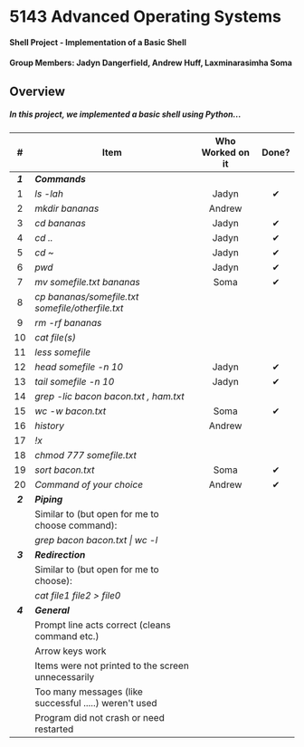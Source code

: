 # 5143 Advanced Operating Systems
#### Shell Project - Implementation of a Basic Shell
#### Group Members: Jadyn Dangerfield, Andrew Huff, Laxminarasimha Soma

## Overview
##### In this project, we implemented a basic shell using Python...
|    #    | Item                                                   |  Who Worked on it  | Done? |
| :-----: | ------------------------------------------------------ | :----------------: | :---: |
| **_1_** | **_Commands_**                                         ||        |
|    1    | _ls -lah_                                              |Jadyn               |✔      |
|    2    | _mkdir bananas_                                        |Andrew        |
|    3    | _cd bananas_                                           |Jadyn|✔        |
|    4    | _cd .._                                                |Jadyn|✔        |
|    5    | _cd ~_                                                 |Jadyn|✔        |
|    6    | _pwd_                                                  |Jadyn|✔      |
|    7    | _mv somefile.txt bananas_                              |Soma| ✔       |
|    8    | _cp bananas/somefile.txt somefile/otherfile.txt_       ||        |
|    9    | _rm -rf bananas_                                       ||        |
|   10    | _cat file(s)_                                          ||        |
|   11    | _less somefile_                                        ||        |
|   12    | _head somefile -n 10_                                  |Jadyn|✔        |
|   13    | _tail somefile -n 10_                                  |Jadyn|✔        |
|   14    | _grep -lic bacon bacon.txt , ham.txt_                  ||        |
|   15    | _wc -w bacon.txt_                                      |Soma| ✔       |
|   16    | _history_                                              |Andrew|        |
|   17    | _!x_                                                   ||        |
|   18    | _chmod 777 somefile.txt_                               ||        |
|   19    | _sort bacon.txt_                                       |Soma| ✔       |
|   20    | _Command of your choice_                               |Andrew|✔        |
| **_2_** | **_Piping_**                                           ||        |
|         | Similar to (but open for me to choose command):        ||        |
|         | _grep bacon bacon.txt \| wc -l_                        ||        |
| **_3_** | **_Redirection_**                                      ||        |
|         | Similar to (but open for me to choose):                ||        |
|         | _cat file1 file2 > file0_                              ||        |
| **_4_** | **_General_**                                          |         |
|         | Prompt line acts correct (cleans command etc.)         ||        |
|         | Arrow keys work                                        ||        |
|         | Items were not printed to the screen unnecessarily     ||        |
|         | Too many messages (like successful .....) weren't used ||        |
|         | Program did not crash or need restarted                ||        |
